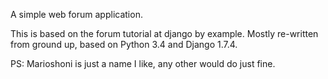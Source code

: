 A simple web forum application.

This is based on the forum tutorial at django by example.
Mostly re-written from ground up, based on Python 3.4 and Django 1.7.4.

PS: Marioshoni is just a name I like, any other would do just fine.
